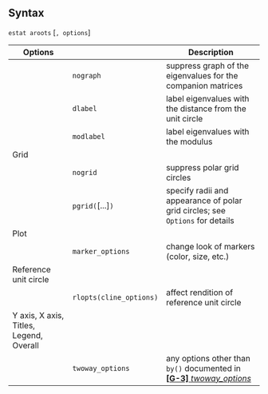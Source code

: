 ## Syntax

`estat aroots` \[`, options`\]

| Options                                 |                         | Description                                                                                                                                                           |
|-----------------------------------------|-------------------------|-----------------------------------------------------------------------------------------------------------------------------------------------------------------------|
|                                         | `nograph`               | suppress graph of the eigenvalues for the companion matrices                                                                                                          |
|                                         | `dlabel`                | label eigenvalues with the distance from the unit circle                                                                                                              |
|                                         | `modlabel`              | label eigenvalues with the modulus                                                                                                                                    |
| Grid                                    |                         |                                                                                                                                                                       |
|                                         | `nogrid`                | suppress polar grid circles                                                                                                                                           |
|                                         | `pgrid(`\[...\]`)`    | specify radii and appearance of polar grid circles; see `Options` for details                                                                                         |
| Plot                                    |                         |                                                                                                                                                                       |
|                                         | `marker_options`        | change look of markers (color, size, etc.)                                                                                                                            |
| Reference unit circle                   |                         |                                                                                                                                                                       |
|                                         | `rlopts(cline_options)` | affect rendition of reference unit circle                                                                                                                             |
| Y axis, X axis, Titles, Legend, Overall |                         |                                                                                                                                                                       |
|                                         | `twoway_options`        | any options other than `by()` documented in [<strong>[G-3]</strong> <em>twoway_options</em>](http://www.stata.com/help.cgi?twoway_options) |

